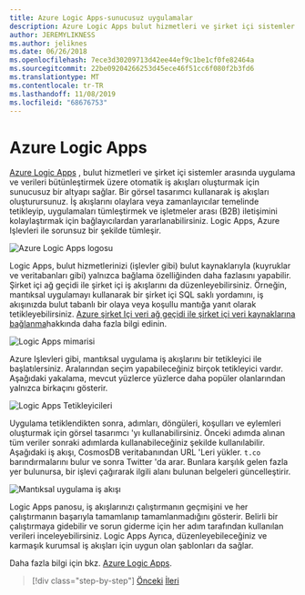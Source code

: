 ```yaml
---
title: Azure Logic Apps-sunucusuz uygulamalar
description: Azure Logic Apps bulut hizmetleri ve şirket içi sistemler arasında uygulamaları ve verileri tümleştiren otomatik ölçeklenebilir iş akışları oluşturmayı etkinleştirin.
author: JEREMYLIKNESS
ms.author: jeliknes
ms.date: 06/26/2018
ms.openlocfilehash: 7ece3d30209713d42ee44ef9c1be1cf0fe82464a
ms.sourcegitcommit: 22be09204266253d45ece46f51cc6f080f2b3fd6
ms.translationtype: MT
ms.contentlocale: tr-TR
ms.lasthandoff: 11/08/2019
ms.locfileid: "68676753"
---
```

# <a name="azure-logic-apps"></a>Azure Logic Apps

[Azure Logic Apps](https://docs.microsoft.com/azure/logic-apps) , bulut hizmetleri ve şirket içi sistemler arasında uygulama ve verileri bütünleştirmek üzere otomatik iş akışları oluşturmak için sunucusuz bir altyapı sağlar. Bir görsel tasarımcı kullanarak iş akışları oluşturursunuz. İş akışlarını olaylara veya zamanlayıcılar temelinde tetikleyip, uygulamaları tümleştirmek ve işletmeler arası (B2B) iletişimini kolaylaştırmak için bağlayıcılardan yararlanabilirsiniz. Logic Apps, Azure Işlevleri ile sorunsuz bir şekilde tümleşir.

![Azure Logic Apps logosu](./media/logic-apps-logo.png)

Logic Apps, bulut hizmetlerinizi (işlevler gibi) bulut kaynaklarıyla (kuyruklar ve veritabanları gibi) yalnızca bağlama özelliğinden daha fazlasını yapabilir. Şirket içi ağ geçidi ile şirket içi iş akışlarını da düzenleyebilirsiniz. Örneğin, mantıksal uygulamayı kullanarak bir şirket içi SQL saklı yordamını, iş akışınızda bulut tabanlı bir olaya veya koşullu mantığa yanıt olarak tetikleyebilirsiniz. [Azure şirket Içi veri ağ geçidi ile şirket içi veri kaynaklarına bağlanma](https://docs.microsoft.com/azure/analysis-services/analysis-services-gateway)hakkında daha fazla bilgi edinin.

![Logic Apps mimarisi](./media/logic-apps-architecture.png)

Azure Işlevleri gibi, mantıksal uygulama iş akışlarını bir tetikleyici ile başlatılersiniz. Aralarından seçim yapabileceğiniz birçok tetikleyici vardır. Aşağıdaki yakalama, mevcut yüzlerce yüzlerce daha popüler olanlarından yalnızca birkaçını gösterir.

![Logic Apps Tetikleyicileri](./media/logic-app-triggers.png)

Uygulama tetiklendikten sonra, adımları, döngüleri, koşulları ve eylemleri oluşturmak için görsel tasarımcı 'yı kullanabilirsiniz. Önceki adımda alınan tüm veriler sonraki adımlarda kullanabileceğiniz şekilde kullanılabilir. Aşağıdaki iş akışı, CosmosDB veritabanından URL 'Leri yükler. `t.co` barındırmalarını bulur ve sonra Twitter 'da arar. Bunlara karşılık gelen fazla yer bulunursa, bir işlevi çağırarak ilgili alanı bulunan belgeleri güncelleştirir.

![Mantıksal uygulama iş akışı](./media/logic-app-workflow.png)

Logic Apps panosu, iş akışlarınızı çalıştırmanın geçmişini ve her çalıştırmanın başarıyla tamamlanıp tamamlanmadığını gösterir. Belirli bir çalıştırmaya gidebilir ve sorun giderme için her adım tarafından kullanılan verileri inceleyebilirsiniz. Logic Apps Ayrıca, düzenleyebileceğiniz ve karmaşık kurumsal iş akışları için uygun olan şablonları da sağlar.

Daha fazla bilgi için bkz. [Azure Logic Apps](https://docs.microsoft.com/azure/logic-apps).

>[!div class="step-by-step"]
>[Önceki](application-insights.md)
>[İleri](event-grid.md)
